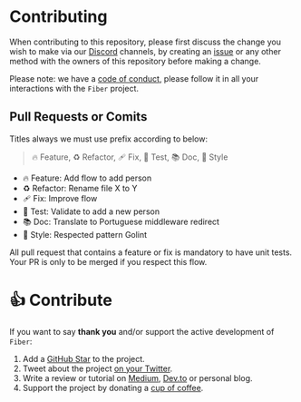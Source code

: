 # Contributing

When contributing to this repository, please first discuss the change you wish to make via our [Discord](https://gofiber.io/discord) channels, by creating an [issue](https://github.com/gofiber/fiber-cli/issues) or any other method with the owners of this repository before making a change.

Please note: we have a [code of conduct](https://github.com/gofiber/fiber-cli/blob/master/.github/CODE_OF_CONDUCT.md), please follow it in all your interactions with the `Fiber` project.

## Pull Requests or Comits
Titles always we must use prefix according to below:

> 🔥 Feature, ♻️ Refactor, 🩹 Fix, 🚨 Test, 📚 Doc, 🎨 Style
- 🔥 Feature: Add flow to add person
- ♻️ Refactor: Rename file X to Y
- 🩹 Fix: Improve flow
- 🚨 Test: Validate to add a new person
- 📚 Doc: Translate to Portuguese middleware redirect
- 🎨 Style: Respected pattern Golint

All pull request that contains a feature or fix is mandatory to have unit tests. Your PR is only to be merged if you respect this flow.

# 👍 Contribute

If you want to say **thank you** and/or support the active development of `Fiber`:

1. Add a [GitHub Star](https://github.com/gofiber/fiber/stargazers) to the project.
2. Tweet about the project [on your Twitter](https://twitter.com/intent/tweet?text=%F0%9F%9A%80%20Fiber%20%E2%80%94%20is%20an%20Express.js%20inspired%20web%20framework%20build%20on%20Fasthttp%20for%20%23Go%20https%3A%2F%2Fgithub.com%2Fgofiber%2Ffiber).
3. Write a review or tutorial on [Medium](https://medium.com/), [Dev.to](https://dev.to/) or personal blog.
4. Support the project by donating a [cup of coffee](https://buymeacoff.ee/fenny).
